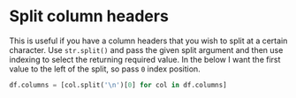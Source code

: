 # Split column headers

This is useful if you have a column headers that you wish to split at a certain character. Use `str.split()` and pass the given split argument and then use indexing to select the returning required value. In the below I want the first value to the left of the split, so pass `0` index position.

```python
df.columns = [col.split('\n')[0] for col in df.columns]
```
